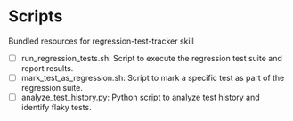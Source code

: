 # Scripts

Bundled resources for regression-test-tracker skill

- [ ] run_regression_tests.sh: Script to execute the regression test suite and report results.
- [ ] mark_test_as_regression.sh: Script to mark a specific test as part of the regression suite.
- [ ] analyze_test_history.py: Python script to analyze test history and identify flaky tests.
